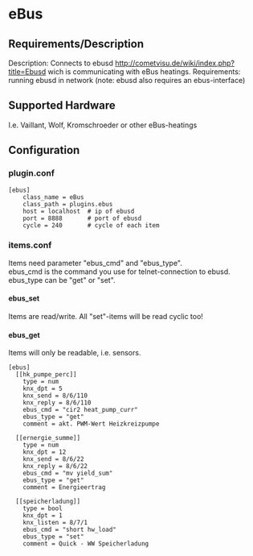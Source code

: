 # eBus

## Requirements/Description
Description:
Connects to ebusd http://cometvisu.de/wiki/index.php?title=Ebusd wich is communicating with eBus heatings.
Requirements:
running ebusd in network (note: ebusd also requires an ebus-interface)

## Supported Hardware
I.e. Vaillant, Wolf, Kromschroeder or other eBus-heatings

## Configuration

### plugin.conf

```
[ebus]
    class_name = eBus
    class_path = plugins.ebus
    host = localhost  # ip of ebusd
    port = 8888       # port of ebusd
    cycle = 240       # cycle of each item
``` 

### items.conf

Items need parameter "ebus_cmd" and "ebus_type".  
ebus_cmd is the command you use for telnet-connection to ebusd.  
ebus_type can be "get" or "set".

#### ebus_set

Items are read/write. All "set"-items will be read cyclic too!

#### ebus_get

Items will only be readable, i.e. sensors.

```
[ebus]
  [[hk_pumpe_perc]]
    type = num
    knx_dpt = 5
    knx_send = 8/6/110
    knx_reply = 8/6/110
    ebus_cmd = "cir2 heat_pump_curr"
    ebus_type = "get"
    comment = akt. PWM-Wert Heizkreizpumpe

  [[ernergie_summe]]
    type = num
    knx_dpt = 12
    knx_send = 8/6/22
    knx_reply = 8/6/22
    ebus_cmd = "mv yield_sum"
    ebus_type = "get"
    comment = Energieertrag
  
  [[speicherladung]]
    type = bool
    knx_dpt = 1
    knx_listen = 8/7/1
    ebus_cmd = "short hw_load"
    ebus_type = "set"
    comment = Quick - WW Speicherladung
``` 
  
